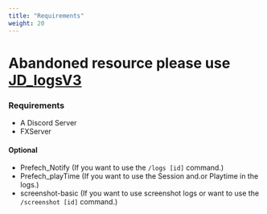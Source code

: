 ```yaml
---
title: "Requirements"
weight: 20
---
```


# Abandoned resource please use [JD_logsV3](../JD_logsV3/)

### Requirements
- A Discord Server
- FXServer

#### Optional
- Prefech_Notify (If you want to use the `/logs [id]` command.)
- Prefech_playTime (If you want to use the Session and.or Playtime in the logs.)
- screenshot-basic (If you want to use screenshot logs or want to use the `/screenshot [id]` command.)
